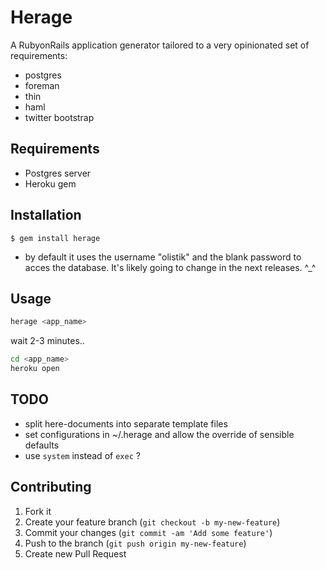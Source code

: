 # Herage

A RubyonRails application generator tailored to a very opinionated set of requirements:

* postgres
* foreman
* thin
* haml
* twitter bootstrap

## Requirements

* Postgres server
* Heroku gem

## Installation

    $ gem install herage

* by default it uses the username "olistik" and the blank password to acces the database. It's likely going to change in the next releases. ^_^

## Usage

```bash
herage <app_name>
```

wait 2-3 minutes..

```bash
cd <app_name>
heroku open
```

TODO
----

* split here-documents into separate template files
* set configurations in ~/.herage and allow the override of sensible defaults
* use `system` instead of `exec` ?

## Contributing

1. Fork it
2. Create your feature branch (`git checkout -b my-new-feature`)
3. Commit your changes (`git commit -am 'Add some feature'`)
4. Push to the branch (`git push origin my-new-feature`)
5. Create new Pull Request
